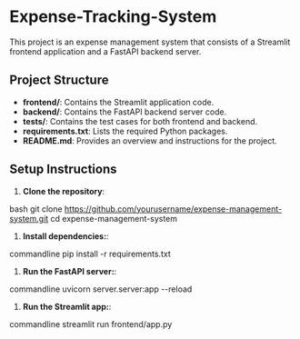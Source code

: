 # Expense-Tracking-System
This project is an expense management system that consists of a Streamlit frontend application and a FastAPI backend server.


## Project Structure

- **frontend/**: Contains the Streamlit application code.
- **backend/**: Contains the FastAPI backend server code.
- **tests/**: Contains the test cases for both frontend and backend.
- **requirements.txt**: Lists the required Python packages.
- **README.md**: Provides an overview and instructions for the project.


## Setup Instructions

1. **Clone the repository**:
   
bash
   git clone https://github.com/yourusername/expense-management-system.git
   cd expense-management-system

1. **Install dependencies:**:   
   
commandline
    pip install -r requirements.txt

1. **Run the FastAPI server:**:   
   
commandline
    uvicorn server.server:app --reload

1. **Run the Streamlit app:**:   
   
commandline
    streamlit run frontend/app.py
